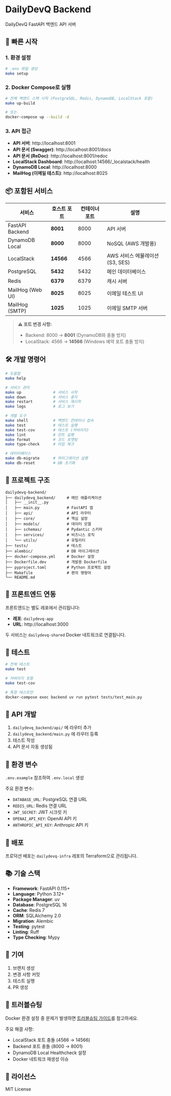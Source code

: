# DailyDevQ Backend

DailyDevQ FastAPI 백엔드 API 서버

## 🚀 빠른 시작

### 1. 환경 설정

```bash
# .env 파일 생성
make setup
```

### 2. Docker Compose로 실행

```bash
# 전체 백엔드 스택 시작 (PostgreSQL, Redis, DynamoDB, LocalStack 포함)
make up-build

# 또는
docker-compose up --build -d
```

### 3. API 접근

- **API 서버**: http://localhost:8001
- **API 문서 (Swagger)**: http://localhost:8001/docs
- **API 문서 (ReDoc)**: http://localhost:8001/redoc
- **LocalStack Dashboard**: http://localhost:14566/_localstack/health
- **DynamoDB Local**: http://localhost:8000
- **MailHog (이메일 테스트)**: http://localhost:8025

## 📦 포함된 서비스

| 서비스 | 호스트 포트 | 컨테이너 포트 | 설명 |
|--------|------------|--------------|------|
| FastAPI Backend | **8001** | 8000 | API 서버 |
| DynamoDB Local | **8000** | 8000 | NoSQL (AWS 개발용) |
| LocalStack | **14566** | 4566 | AWS 서비스 에뮬레이션 (S3, SES) |
| PostgreSQL | **5432** | 5432 | 메인 데이터베이스 |
| Redis | **6379** | 6379 | 캐시 서버 |
| MailHog (Web UI) | **8025** | 8025 | 이메일 테스트 UI |
| MailHog (SMTP) | **1025** | 1025 | 이메일 SMTP 서버 |

> **⚠️ 포트 변경 사항:**
> - Backend: 8000 → **8001** (DynamoDB와 충돌 방지)
> - LocalStack: 4566 → **14566** (Windows 예약 포트 충돌 방지)

## 🛠️ 개발 명령어

```bash
# 도움말
make help

# 서비스 관리
make up              # 서비스 시작
make down            # 서비스 중지
make restart         # 서비스 재시작
make logs            # 로그 보기

# 개발 도구
make shell           # 백엔드 컨테이너 접속
make test            # 테스트 실행
make test-cov        # 테스트 (커버리지)
make lint            # 린트 실행
make format          # 코드 포맷팅
make type-check      # 타입 체크

# 데이터베이스
make db-migrate      # 마이그레이션 실행
make db-reset        # DB 초기화
```

## 📁 프로젝트 구조

```
dailydevq-backend/
├── dailydevq_backend/     # 메인 애플리케이션
│   ├── __init__.py
│   ├── main.py            # FastAPI 앱
│   ├── api/               # API 라우터
│   ├── core/              # 핵심 설정
│   ├── models/            # 데이터 모델
│   ├── schemas/           # Pydantic 스키마
│   ├── services/          # 비즈니스 로직
│   └── utils/             # 유틸리티
├── tests/                 # 테스트
├── alembic/               # DB 마이그레이션
├── docker-compose.yml     # Docker 설정
├── Dockerfile.dev         # 개발용 Dockerfile
├── pyproject.toml         # Python 프로젝트 설정
├── Makefile               # 편의 명령어
└── README.md
```

## 🔗 프론트엔드 연동

프론트엔드는 별도 레포에서 관리됩니다:
- **레포**: `dailydevq-app`
- **URL**: http://localhost:3000

두 서비스는 `dailydevq-shared` Docker 네트워크로 연결됩니다.

## 🧪 테스트

```bash
# 전체 테스트
make test

# 커버리지 포함
make test-cov

# 특정 테스트만
docker-compose exec backend uv run pytest tests/test_main.py
```

## 📝 API 개발

1. `dailydevq_backend/api/` 에 라우터 추가
2. `dailydevq_backend/main.py` 에 라우터 등록
3. 테스트 작성
4. API 문서 자동 생성됨

## 🔐 환경 변수

`.env.example` 참조하여 `.env.local` 생성

주요 환경 변수:
- `DATABASE_URL`: PostgreSQL 연결 URL
- `REDIS_URL`: Redis 연결 URL
- `JWT_SECRET`: JWT 시크릿 키
- `OPENAI_API_KEY`: OpenAI API 키
- `ANTHROPIC_API_KEY`: Anthropic API 키

## 🚢 배포

프로덕션 배포는 `dailydevq-infra` 레포의 Terraform으로 관리됩니다.

## 📚 기술 스택

- **Framework**: FastAPI 0.115+
- **Language**: Python 3.12+
- **Package Manager**: uv
- **Database**: PostgreSQL 16
- **Cache**: Redis 7
- **ORM**: SQLAlchemy 2.0
- **Migration**: Alembic
- **Testing**: pytest
- **Linting**: Ruff
- **Type Checking**: Mypy

## 🤝 기여

1. 브랜치 생성
2. 변경 사항 커밋
3. 테스트 실행
4. PR 생성

## 🔧 트러블슈팅

Docker 환경 설정 중 문제가 발생하면 [트러블슈팅 가이드](docs/troubleshooting.md)를 참고하세요.

주요 해결 사항:
- LocalStack 포트 충돌 (4566 → 14566)
- Backend 포트 충돌 (8000 → 8001)
- DynamoDB Local Healthcheck 설정
- Docker 네트워크 재생성 이슈

## 📄 라이선스

MIT License
